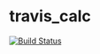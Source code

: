 # travis_calc

[![Build Status](https://travis-ci.org/joohyun0115Kookmin/travis_calc.svg?branch=master)](https://travis-ci.org/joohyun0115Kookmin/travis_calc)
